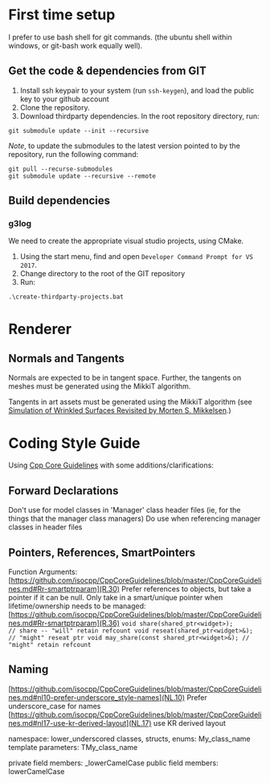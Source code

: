 ﻿# First time setup
I prefer to use bash shell for git commands. (the ubuntu shell within windows, or git-bash work equally well).

## Get the code & dependencies from GIT
1. Install ssh keypair to your system (run `ssh-keygen`), and load the public key to your github account
1. Clone the repository.
1. Download thirdparty dependencies. In the root repository directory, run: 

```
git submodule update --init --recursive
```

_Note_, to update the submodules to the latest version pointed to by the repository, run the following command:
```
git pull --recurse-submodules
git submodule update --recursive --remote
```

## Build dependencies
### g3log
We need to create the appropriate visual studio projects, using CMake.
1. Using the start menu, find and open `Developer Command Prompt for VS 2017`.
1. Change directory to the root of the GIT repository
1. Run:

```
.\create-thirdparty-projects.bat
```

# Renderer 
## Normals and Tangents
Normals are expected to be in tangent space. Further, the tangents on meshes must be generated using the MikkiT algorithm.

Tangents in art assets must be generated using the MikkiT algorithm (see [Simulation of Wrinkled Surfaces Revisited by Morten S. Mikkelsen](http://image.diku.dk/projects/media/morten.mikkelsen.08.pdf).)

# Coding Style Guide
Using [Cpp Core Guidelines](https://github.com/isocpp/CppCoreGuidelines/blob/master/CppCoreGuidelines.md) with some additions/clarifications:

## Forward Declarations
Don't use for model classes in 'Manager' class header files (ie, for the things that the manager class managers)
Do use when referencing manager classes in header files

## Pointers, References, SmartPointers
Function Arguments:
	[https://github.com/isocpp/CppCoreGuidelines/blob/master/CppCoreGuidelines.md#Rr-smartptrparam](R.30)
	Prefer references to objects, but take a pointer if it can be null.
	Only take in a smart/unique pointer when lifetime/ownership needs to be managed:
		[https://github.com/isocpp/CppCoreGuidelines/blob/master/CppCoreGuidelines.md#Rr-smartptrparam](R.36)
		```
		void share(shared_ptr<widget>);            // share -- "will" retain refcount
		void reseat(shared_ptr<widget>&);          // "might" reseat ptr
		void may_share(const shared_ptr<widget>&); // "might" retain refcount
		```

## Naming
[https://github.com/isocpp/CppCoreGuidelines/blob/master/CppCoreGuidelines.md#nl10-prefer-underscore_style-names](NL.10) Prefer	underscore_case for names
[https://github.com/isocpp/CppCoreGuidelines/blob/master/CppCoreGuidelines.md#nl17-use-kr-derived-layout](NL.17) use KR derived layout

namespace: lower_underscored
classes, structs, enums: My_class_name
template parameters: TMy_class_name

private field members: _lowerCamelCase
public field members: lowerCamelCase
